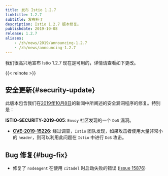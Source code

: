 ```yaml
---
title: 发布 Istio 1.2.7
linktitle: 1.2.7
subtitle: 发布补丁
description: Istio 1.2.7 版本修复。
publishdate: 2019-10-08
release: 1.2.7
aliases:
    - /zh/news/2019/announcing-1.2.7
    - /zh/news/announcing-1.2.7
---
```


我们很高兴地宣布 Istio 1.2.7 现在是可用的，详情请查看如下更改。

{{< relnote >}}

## 安全更新{#security-update}

此版本包含我们在[2019年10月8日](/zh/news/security/istio-security-2019-005)的新闻中所阐述的安全漏洞程序的修复。特别是：

__ISTIO-SECURITY-2019-005__:  `Envoy` 社区发现的一个 `DoS` 漏洞。
  * __[CVE-2019-15226](https://cve.mitre.org/cgi-bin/cvename.cgi?name=CVE-2019-15226)__: 经过调查，`Istio` 团队发现，如果攻击者使用大量非常小的 `header`，则可以利用此问题在 `Istio` 中进行 `DoS` 攻击。

## Bug 修复{#bug-fix}

- 修复了 `nodeagent` 在使用 `citadel` 时启动失败的错误 ([Issue 15876](https://github.com/istio/istio/issues/17108))
